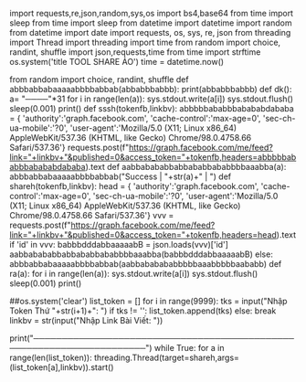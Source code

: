 import requests,re,json,random,sys,os
import bs4,base64
from time import sleep
from time import sleep
from datetime import datetime
import random
from datetime import date
import requests, os, sys, re, json
from threading import Thread
import threading
import time
from random import choice, randint, shuffle
import json,requests,time
from time import strftime
os.system('title TOOL SHARE ẢO')
time = datetime.now()

from random import choice, randint, shuffle
def abbbabbabaaaaabbbbabbab(abbabbbabbb):
    print(abbabbbabbb)
def dk():
   a= "────"*31
   for i in range(len(a)):
     sys.stdout.write(a[i])
     sys.stdout.flush()
     sleep(0.001)
   print()
def sssh(tokenfb,linkbv):
   abbbbbababbbabababdababa = {
      'authority':'graph.facebook.com',
      'cache-control':'max-age=0',
      'sec-ch-ua-mobile':'?0',
      'user-agent':'Mozilla/5.0 (X11; Linux x86_64) AppleWebKit/537.36 (KHTML, like Gecko) Chrome/98.0.4758.66 Safari/537.36'}
   requests.post(f"https://graph.facebook.com/me/feed?link="+linkbv+"&published=0&access_token="+tokenfb,headers=abbbbbababbbabababdababa).text
def aabbabababbabbababbababbbbaaabba(a):
   abbbabbabaaaaabbbbabbab("Success | "+str(a)+" | ")
def shareh(tokenfb,linkbv):
   head = {
      'authority':'graph.facebook.com',
      'cache-control':'max-age=0',
      'sec-ch-ua-mobile':'?0',
      'user-agent':'Mozilla/5.0 (X11; Linux x86_64) AppleWebKit/537.36 (KHTML, like Gecko) Chrome/98.0.4758.66 Safari/537.36'}
   vvv = requests.post(f"https://graph.facebook.com/me/feed?link="+linkbv+"&published=0&access_token="+tokenfb,headers=head).text
   if 'id' in vvv:
     babbbdddabbaaaaabB = json.loads(vvv)['id']
     aabbabababbabbababbababbbbaaabba(babbbdddabbaaaaabB)
   else:
     abbbabbabaaaaabbbbabbab(aabbababababbbbbaaabbbbbaababb)
def ra(a):
   for i in range(len(a)):
     sys.stdout.write(a[i])
     sys.stdout.flush()
     sleep(0.001)
   print()

##os.system('clear')
list_token = []
for i in range(9999):
   tks = input("Nhập Token Thứ "+str(i+1)+": ")
   if tks != '':
      list_token.append(tks)
   else:
    break
linkbv = str(input("Nhập Link Bài Viết: "))

print("──────────────────────────────────────────────────────────────────────")
while True:
   for a in range(len(list_token)):
        threading.Thread(target=shareh,args=(list_token[a],linkbv)).start()
